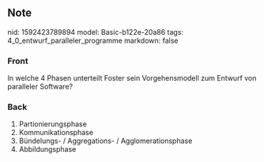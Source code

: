 ## Note
nid: 1592423789894
model: Basic-b122e-20a86
tags: 4_0_entwurf_paralleler_programme
markdown: false

### Front
In welche 4 Phasen unterteilt Foster sein Vorgehensmodell zum Entwurf von paralleler Software?

### Back
<ol>
  <li>Partionierungsphase
  <li>Kommunikationsphase
  <li>Bündelungs- / Aggregations- / Agglomerationsphase
  <li>Abbildungsphase
</ol>
